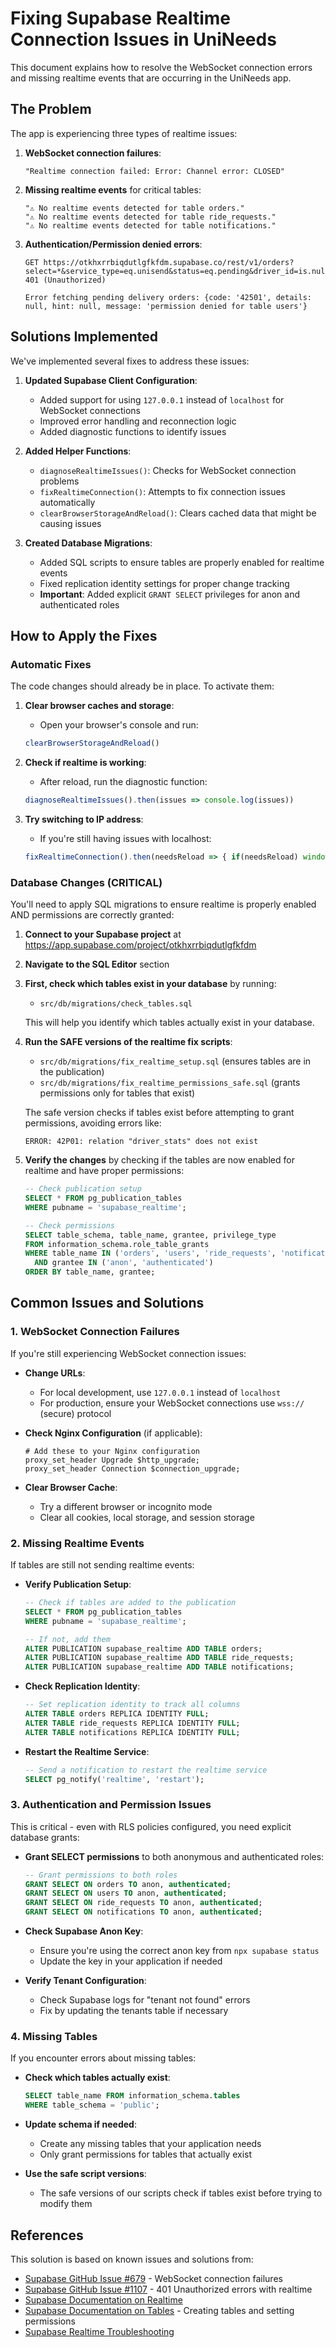 # Fixing Supabase Realtime Connection Issues in UniNeeds

This document explains how to resolve the WebSocket connection errors and missing realtime events that are occurring in the UniNeeds app.

## The Problem

The app is experiencing three types of realtime issues:

1. **WebSocket connection failures**:
   ```
   "Realtime connection failed: Error: Channel error: CLOSED"
   ```

2. **Missing realtime events** for critical tables:
   ```
   "⚠️ No realtime events detected for table orders."
   "⚠️ No realtime events detected for table ride_requests."
   "⚠️ No realtime events detected for table notifications."
   ```

3. **Authentication/Permission denied errors**:
   ```
   GET https://otkhxrrbiqdutlgfkfdm.supabase.co/rest/v1/orders?select=*&service_type=eq.unisend&status=eq.pending&driver_id=is.null 401 (Unauthorized)
   
   Error fetching pending delivery orders: {code: '42501', details: null, hint: null, message: 'permission denied for table users'}
   ```

## Solutions Implemented

We've implemented several fixes to address these issues:

1. **Updated Supabase Client Configuration**:
   - Added support for using `127.0.0.1` instead of `localhost` for WebSocket connections
   - Improved error handling and reconnection logic
   - Added diagnostic functions to identify issues

2. **Added Helper Functions**:
   - `diagnoseRealtimeIssues()`: Checks for WebSocket connection problems
   - `fixRealtimeConnection()`: Attempts to fix connection issues automatically
   - `clearBrowserStorageAndReload()`: Clears cached data that might be causing issues

3. **Created Database Migrations**:
   - Added SQL scripts to ensure tables are properly enabled for realtime events
   - Fixed replication identity settings for proper change tracking
   - **Important**: Added explicit `GRANT SELECT` privileges for anon and authenticated roles

## How to Apply the Fixes

### Automatic Fixes

The code changes should already be in place. To activate them:

1. **Clear browser caches and storage**:
   - Open your browser's console and run:
   ```javascript
   clearBrowserStorageAndReload()
   ```

2. **Check if realtime is working**:
   - After reload, run the diagnostic function:
   ```javascript
   diagnoseRealtimeIssues().then(issues => console.log(issues))
   ```

3. **Try switching to IP address**:
   - If you're still having issues with localhost:
   ```javascript
   fixRealtimeConnection().then(needsReload => { if(needsReload) window.location.reload() })
   ```

### Database Changes (CRITICAL)

You'll need to apply SQL migrations to ensure realtime is properly enabled AND permissions are correctly granted:

1. **Connect to your Supabase project** at https://app.supabase.com/project/otkhxrrbiqdutlgfkfdm

2. **Navigate to the SQL Editor** section

3. **First, check which tables exist in your database** by running:
   - `src/db/migrations/check_tables.sql`
   
   This will help you identify which tables actually exist in your database.

4. **Run the SAFE versions of the realtime fix scripts**:
   - `src/db/migrations/fix_realtime_setup.sql` (ensures tables are in the publication)
   - `src/db/migrations/fix_realtime_permissions_safe.sql` (grants permissions only for tables that exist)

   The safe version checks if tables exist before attempting to grant permissions, avoiding errors like:
   ```
   ERROR: 42P01: relation "driver_stats" does not exist
   ```

5. **Verify the changes** by checking if the tables are now enabled for realtime and have proper permissions:
   ```sql
   -- Check publication setup
   SELECT * FROM pg_publication_tables 
   WHERE pubname = 'supabase_realtime';
   
   -- Check permissions
   SELECT table_schema, table_name, grantee, privilege_type
   FROM information_schema.role_table_grants
   WHERE table_name IN ('orders', 'users', 'ride_requests', 'notifications')
     AND grantee IN ('anon', 'authenticated')
   ORDER BY table_name, grantee;
   ```

## Common Issues and Solutions

### 1. WebSocket Connection Failures

If you're still experiencing WebSocket connection issues:

- **Change URLs**:
  - For local development, use `127.0.0.1` instead of `localhost`
  - For production, ensure your WebSocket connections use `wss://` (secure) protocol

- **Check Nginx Configuration** (if applicable):
  ```nginx
  # Add these to your Nginx configuration
  proxy_set_header Upgrade $http_upgrade;
  proxy_set_header Connection $connection_upgrade;
  ```

- **Clear Browser Cache**:
  - Try a different browser or incognito mode
  - Clear all cookies, local storage, and session storage

### 2. Missing Realtime Events

If tables are still not sending realtime events:

- **Verify Publication Setup**:
  ```sql
  -- Check if tables are added to the publication
  SELECT * FROM pg_publication_tables 
  WHERE pubname = 'supabase_realtime';
  
  -- If not, add them
  ALTER PUBLICATION supabase_realtime ADD TABLE orders;
  ALTER PUBLICATION supabase_realtime ADD TABLE ride_requests;
  ALTER PUBLICATION supabase_realtime ADD TABLE notifications;
  ```

- **Check Replication Identity**:
  ```sql
  -- Set replication identity to track all columns
  ALTER TABLE orders REPLICA IDENTITY FULL;
  ALTER TABLE ride_requests REPLICA IDENTITY FULL;
  ALTER TABLE notifications REPLICA IDENTITY FULL;
  ```

- **Restart the Realtime Service**:
  ```sql
  -- Send a notification to restart the realtime service
  SELECT pg_notify('realtime', 'restart');
  ```

### 3. Authentication and Permission Issues

This is critical - even with RLS policies configured, you need explicit database grants:

- **Grant SELECT permissions** to both anonymous and authenticated roles:
  ```sql
  -- Grant permissions to both roles
  GRANT SELECT ON orders TO anon, authenticated;
  GRANT SELECT ON users TO anon, authenticated;
  GRANT SELECT ON ride_requests TO anon, authenticated;
  GRANT SELECT ON notifications TO anon, authenticated;
  ```

- **Check Supabase Anon Key**:
  - Ensure you're using the correct anon key from `npx supabase status`
  - Update the key in your application if needed

- **Verify Tenant Configuration**:
  - Check Supabase logs for "tenant not found" errors
  - Fix by updating the tenants table if necessary

### 4. Missing Tables

If you encounter errors about missing tables:

- **Check which tables actually exist**:
  ```sql
  SELECT table_name FROM information_schema.tables 
  WHERE table_schema = 'public';
  ```

- **Update schema if needed**: 
  - Create any missing tables that your application needs
  - Only grant permissions for tables that actually exist

- **Use the safe script versions**: 
  - The safe versions of our scripts check if tables exist before trying to modify them

## References

This solution is based on known issues and solutions from:

- [Supabase GitHub Issue #679](https://github.com/supabase/supabase-js/issues/679) - WebSocket connection failures
- [Supabase GitHub Issue #1107](https://github.com/supabase/realtime/issues/1107) - 401 Unauthorized errors with realtime
- [Supabase Documentation on Realtime](https://supabase.com/docs/guides/realtime)
- [Supabase Documentation on Tables](https://supabase.com/docs/guides/database/tables) - Creating tables and setting permissions
- [Supabase Realtime Troubleshooting](https://supabase.com/docs/guides/realtime/troubleshooting) 